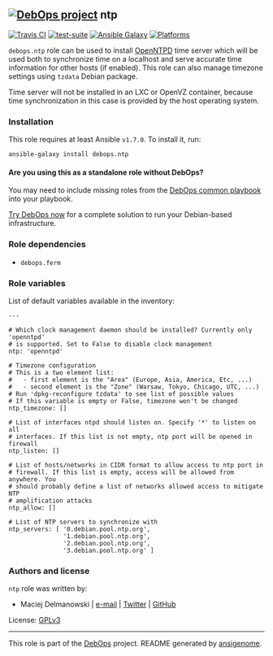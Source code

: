 
## [![DebOps project](http://debops.org/images/debops-small.png)](http://debops.org) ntp



[![Travis CI](http://img.shields.io/travis/debops/ansible-ntp.svg?style=flat)](http://travis-ci.org/debops/ansible-ntp) [![test-suite](http://img.shields.io/badge/test--suite-ansible--ntp-blue.svg?style=flat)](https://github.com/debops/test-suite/tree/master/ansible-ntp/)  [![Ansible Galaxy](http://img.shields.io/badge/galaxy-debops.ntp-660198.svg?style=flat)](https://galaxy.ansible.com/list#/roles/1582) [![Platforms](http://img.shields.io/badge/platforms-debian%20|%20ubuntu-lightgrey.svg?style=flat)](#)






`debops.ntp` role can be used to install [OpenNTPD](http://www.openntpd.org/)
time server which will be used both to synchronize time on a localhost and
serve accurate time information for other hosts (if enabled). This role can
also manage timezone settings using `tzdata` Debian package.

Time server will not be installed in an LXC or OpenVZ container, because
time synchronization in this case is provided by the host operating system.





### Installation

This role requires at least Ansible `v1.7.0`. To install it, run:

    ansible-galaxy install debops.ntp

#### Are you using this as a standalone role without DebOps?

You may need to include missing roles from the [DebOps common
playbook](https://github.com/debops/debops-playbooks/blob/master/playbooks/common.yml)
into your playbook.

[Try DebOps now](https://github.com/debops/debops) for a complete solution to run your Debian-based infrastructure.





### Role dependencies

- `debops.ferm`





### Role variables

List of default variables available in the inventory:

    ---
    
    # Which clock management daemon should be installed? Currently only 'openntpd'
    # is supported. Set to False to disable clock management
    ntp: 'openntpd'
    
    # Timezone configuration
    # This is a two element list:
    #   - first element is the "Area" (Europe, Asia, America, Etc, ...)
    #   - second element is the "Zone" (Warsaw, Tokyo, Chicago, UTC, ...)
    # Run 'dpkg-reconfigure tzdata' to see list of possible values
    # If this variable is empty or False, timezone won't be changed
    ntp_timezone: []
    
    # List of interfaces ntpd should listen on. Specify '*' to listen on all
    # interfaces. If this list is not empty, ntp port will be opened in firewall
    ntp_listen: []
    
    # List of hosts/networks in CIDR format to allow access to ntp port in
    # firewall. If this list is empty, access will be allowed from anywhere. You
    # should probably define a list of networks allowed access to mitigate NTP
    # amplification attacks
    ntp_allow: []
    
    # List of NTP servers to synchronize with
    ntp_servers: [ '0.debian.pool.ntp.org',
                   '1.debian.pool.ntp.org',
                   '2.debian.pool.ntp.org',
                   '3.debian.pool.ntp.org' ]









### Authors and license

`ntp` role was written by:

- Maciej Delmanowski | [e-mail](mailto:drybjed@gmail.com) | [Twitter](https://twitter.com/drybjed) | [GitHub](https://github.com/drybjed)

License: [GPLv3](https://tldrlegal.com/license/gnu-general-public-license-v3-%28gpl-3%29)



***

This role is part of the [DebOps](http://debops.org/) project. README generated by [ansigenome](https://github.com/nickjj/ansigenome/).
